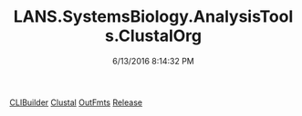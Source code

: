 ﻿---
title: LANS.SystemsBiology.AnalysisTools.ClustalOrg
date: 6/13/2016 8:14:32 PM
---

[CLIBuilder](T-LANS.SystemsBiology.AnalysisTools.ClustalOrg.CLIBuilder.html)
[Clustal](T-LANS.SystemsBiology.AnalysisTools.ClustalOrg.Clustal.html)
[OutFmts](T-LANS.SystemsBiology.AnalysisTools.ClustalOrg.OutFmts.html)
[Release](T-LANS.SystemsBiology.AnalysisTools.ClustalOrg.Release.html)
